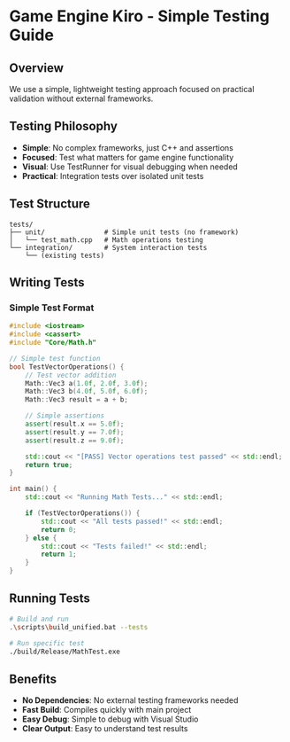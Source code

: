 # Game Engine Kiro - Simple Testing Guide

## Overview

We use a simple, lightweight testing approach focused on practical validation without external frameworks.

## Testing Philosophy

- **Simple**: No complex frameworks, just C++ and assertions
- **Focused**: Test what matters for game engine functionality
- **Visual**: Use TestRunner for visual debugging when needed
- **Practical**: Integration tests over isolated unit tests

## Test Structure

```
tests/
├── unit/               # Simple unit tests (no framework)
│   └── test_math.cpp   # Math operations testing
└── integration/        # System interaction tests
    └── (existing tests)
```

## Writing Tests

### Simple Test Format

```cpp
#include <iostream>
#include <cassert>
#include "Core/Math.h"

// Simple test function
bool TestVectorOperations() {
    // Test vector addition
    Math::Vec3 a(1.0f, 2.0f, 3.0f);
    Math::Vec3 b(4.0f, 5.0f, 6.0f);
    Math::Vec3 result = a + b;

    // Simple assertions
    assert(result.x == 5.0f);
    assert(result.y == 7.0f);
    assert(result.z == 9.0f);

    std::cout << "[PASS] Vector operations test passed" << std::endl;
    return true;
}

int main() {
    std::cout << "Running Math Tests..." << std::endl;

    if (TestVectorOperations()) {
        std::cout << "All tests passed!" << std::endl;
        return 0;
    } else {
        std::cout << "Tests failed!" << std::endl;
        return 1;
    }
}
```

## Running Tests

```bash
# Build and run
.\scripts\build_unified.bat --tests

# Run specific test
./build/Release/MathTest.exe
```

## Benefits

- **No Dependencies**: No external testing frameworks needed
- **Fast Build**: Compiles quickly with main project
- **Easy Debug**: Simple to debug with Visual Studio
- **Clear Output**: Easy to understand test results
